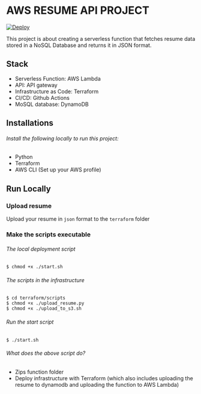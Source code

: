 # AWS RESUME API PROJECT
[![Deploy](https://github.com/FaithKovi/cloud-resume-api-AWS/actions/workflows/deploy.yml/badge.svg)](https://github.com/FaithKovi/cloud-resume-api-AWS/actions/workflows/deploy.yml)


This project is about creating a serverless function that fetches resume data stored in a NoSQL Database and returns it in JSON format. 


## Stack
- Serverless Function: AWS Lambda
- API: API gateway
- Infrastructure as Code: Terraform 
- CI/CD: Github Actions
- MoSQL database: DynamoDB

## Installations
###### Install the following locally to run this project:
- Python
- Terraform
- AWS CLI (Set up your AWS profile)

## Run Locally
### Upload resume
Upload your resume in `json` format to the `terraform` folder

### Make the scripts executable
###### The local deployment script
```
$ chmod +x ./start.sh
```
###### The scripts in the infrastructure
```
$ cd terraform/scripts
$ chmod +x ./upload_resume.py
$ chmod +x ./upload_to_s3.sh
```

###### Run the start script
```
$ ./start.sh

```
###### What does the above script do?
- Zips function folder
- Deploy infrastructure with Terraform (which also includes uploading the resume to dynamodb and uploading the function to AWS Lambda)

